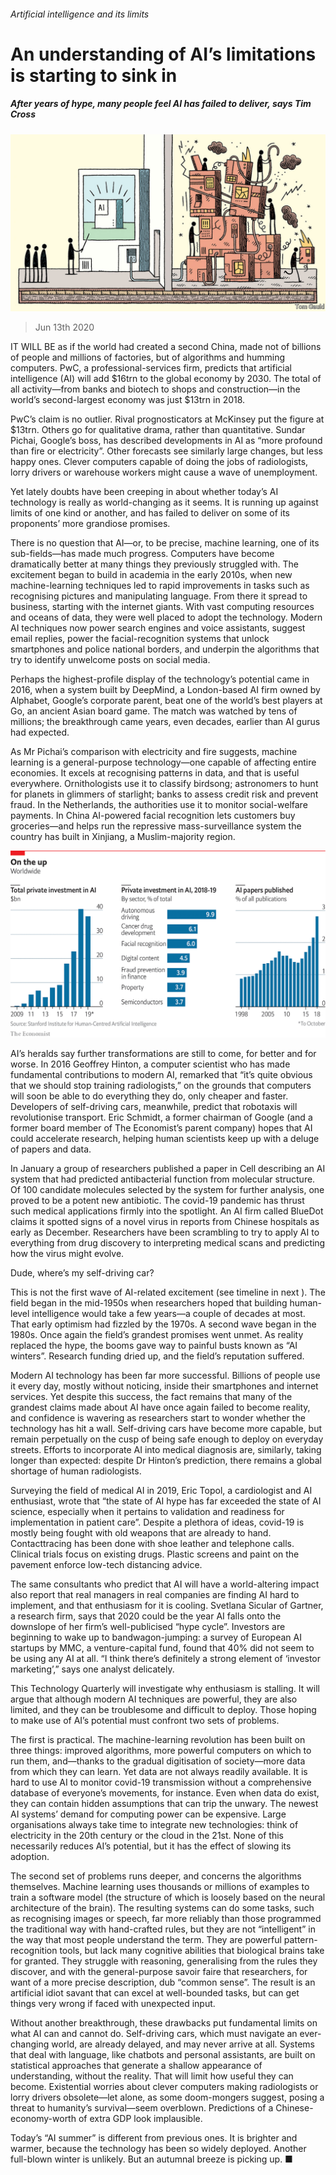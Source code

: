 ###### Artificial intelligence and its limits

# An understanding of AI’s limitations is starting to sink in 

##### After years of hype, many people feel AI has failed to deliver, says Tim Cross 

![image](images/20200613_TQD001_0.jpg) 

> Jun 13th 2020 

IT WILL BE as if the world had created a second China, made not of billions of people and millions of factories, but of algorithms and humming computers. PwC, a professional-services firm, predicts that artificial intelligence (AI) will add $16trn to the global economy by 2030. The total of all activity—from banks and biotech to shops and construction—in the world’s second-largest economy was just $13trn in 2018.

PwC’s claim is no outlier. Rival prognosticators at McKinsey put the figure at $13trn. Others go for qualitative drama, rather than quantitative. Sundar Pichai, Google’s boss, has described developments in AI as “more profound than fire or electricity”. Other forecasts see similarly large changes, but less happy ones. Clever computers capable of doing the jobs of radiologists, lorry drivers or warehouse workers might cause a wave of unemployment.


Yet lately doubts have been creeping in about whether today’s AI technology is really as world-changing as it seems. It is running up against limits of one kind or another, and has failed to deliver on some of its proponents’ more grandiose promises.

There is no question that AI—or, to be precise, machine learning, one of its sub-fields—has made much progress. Computers have become dramatically better at many things they previously struggled with. The excitement began to build in academia in the early 2010s, when new machine-learning techniques led to rapid improvements in tasks such as recognising pictures and manipulating language. From there it spread to business, starting with the internet giants. With vast computing resources and oceans of data, they were well placed to adopt the technology. Modern AI techniques now power search engines and voice assistants, suggest email replies, power the facial-recognition systems that unlock smartphones and police national borders, and underpin the algorithms that try to identify unwelcome posts on social media.

Perhaps the highest-profile display of the technology’s potential came in 2016, when a system built by DeepMind, a London-based AI firm owned by Alphabet, Google’s corporate parent, beat one of the world’s best players at Go, an ancient Asian board game. The match was watched by tens of millions; the breakthrough came years, even decades, earlier than AI gurus had expected.

As Mr Pichai’s comparison with electricity and fire suggests, machine learning is a general-purpose technology—one capable of affecting entire economies. It excels at recognising patterns in data, and that is useful everywhere. Ornithologists use it to classify birdsong; astronomers to hunt for planets in glimmers of starlight; banks to assess credit risk and prevent fraud. In the Netherlands, the authorities use it to monitor social-welfare payments. In China AI-powered facial recognition lets customers buy groceries—and helps run the repressive mass-surveillance system the country has built in Xinjiang, a Muslim-majority region.

![image](images/20200613_TQC622.png) 


AI’s heralds say further transformations are still to come, for better and for worse. In 2016 Geoffrey Hinton, a computer scientist who has made fundamental contributions to modern AI, remarked that “it’s quite obvious that we should stop training radiologists,” on the grounds that computers will soon be able to do everything they do, only cheaper and faster. Developers of self-driving cars, meanwhile, predict that robotaxis will revolutionise transport. Eric Schmidt, a former chairman of Google (and a former board member of The Economist’s parent company) hopes that AI could accelerate research, helping human scientists keep up with a deluge of papers and data.

In January a group of researchers published a paper in Cell describing an AI system that had predicted antibacterial function from molecular structure. Of 100 candidate molecules selected by the system for further analysis, one proved to be a potent new antibiotic. The covid-19 pandemic has thrust such medical applications firmly into the spotlight. An AI firm called BlueDot claims it spotted signs of a novel virus in reports from Chinese hospitals as early as December. Researchers have been scrambling to try to apply AI to everything from drug discovery to interpreting medical scans and predicting how the virus might evolve.

Dude, where’s my self-driving car?

This is not the first wave of AI-related excitement (see timeline in next ). The field began in the mid-1950s when researchers hoped that building human-level intelligence would take a few years—a couple of decades at most. That early optimism had fizzled by the 1970s. A second wave began in the 1980s. Once again the field’s grandest promises went unmet. As reality replaced the hype, the booms gave way to painful busts known as “AI winters”. Research funding dried up, and the field’s reputation suffered.


Modern AI technology has been far more successful. Billions of people use it every day, mostly without noticing, inside their smartphones and internet services. Yet despite this success, the fact remains that many of the grandest claims made about AI have once again failed to become reality, and confidence is wavering as researchers start to wonder whether the technology has hit a wall. Self-driving cars have become more capable, but remain perpetually on the cusp of being safe enough to deploy on everyday streets. Efforts to incorporate AI into medical diagnosis are, similarly, taking longer than expected: despite Dr Hinton’s prediction, there remains a global shortage of human radiologists.

Surveying the field of medical AI in 2019, Eric Topol, a cardiologist and AI enthusiast, wrote that “the state of AI hype has far exceeded the state of AI science, especially when it pertains to validation and readiness for implementation in patient care”. Despite a plethora of ideas, covid-19 is mostly being fought with old weapons that are already to hand. Contacttracing has been done with shoe leather and telephone calls. Clinical trials focus on existing drugs. Plastic screens and paint on the pavement enforce low-tech distancing advice.

The same consultants who predict that AI will have a world-altering impact also report that real managers in real companies are finding AI hard to implement, and that enthusiasm for it is cooling. Svetlana Sicular of Gartner, a research firm, says that 2020 could be the year AI falls onto the downslope of her firm’s well-publicised “hype cycle”. Investors are beginning to wake up to bandwagon-jumping: a survey of European AI startups by MMC, a venture-capital fund, found that 40% did not seem to be using any AI at all. “I think there’s definitely a strong element of ‘investor marketing’,” says one analyst delicately.

This Technology Quarterly will investigate why enthusiasm is stalling. It will argue that although modern AI techniques are powerful, they are also limited, and they can be troublesome and difficult to deploy. Those hoping to make use of AI’s potential must confront two sets of problems.

The first is practical. The machine-learning revolution has been built on three things: improved algorithms, more powerful computers on which to run them, and—thanks to the gradual digitisation of society—more data from which they can learn. Yet data are not always readily available. It is hard to use AI to monitor covid-19 transmission without a comprehensive database of everyone’s movements, for instance. Even when data do exist, they can contain hidden assumptions that can trip the unwary. The newest AI systems’ demand for computing power can be expensive. Large organisations always take time to integrate new technologies: think of electricity in the 20th century or the cloud in the 21st. None of this necessarily reduces AI’s potential, but it has the effect of slowing its adoption.

The second set of problems runs deeper, and concerns the algorithms themselves. Machine learning uses thousands or millions of examples to train a software model (the structure of which is loosely based on the neural architecture of the brain). The resulting systems can do some tasks, such as recognising images or speech, far more reliably than those programmed the traditional way with hand-crafted rules, but they are not “intelligent” in the way that most people understand the term. They are powerful pattern-recognition tools, but lack many cognitive abilities that biological brains take for granted. They struggle with reasoning, generalising from the rules they discover, and with the general-purpose savoir faire that researchers, for want of a more precise description, dub “common sense”. The result is an artificial idiot savant that can excel at well-bounded tasks, but can get things very wrong if faced with unexpected input.

Without another breakthrough, these drawbacks put fundamental limits on what AI can and cannot do. Self-driving cars, which must navigate an ever-changing world, are already delayed, and may never arrive at all. Systems that deal with language, like chatbots and personal assistants, are built on statistical approaches that generate a shallow appearance of understanding, without the reality. That will limit how useful they can become. Existential worries about clever computers making radiologists or lorry drivers obsolete—let alone, as some doom-mongers suggest, posing a threat to humanity’s survival—seem overblown. Predictions of a Chinese-economy-worth of extra GDP look implausible.

Today’s “AI summer” is different from previous ones. It is brighter and warmer, because the technology has been so widely deployed. Another full-blown winter is unlikely. But an autumnal breeze is picking up. ■

